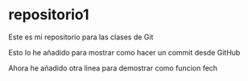 # repositorio1
Este es mi repositorio para las clases de Git

Esto lo he añadido para mostrar como hacer un commit desde GitHub


Ahora he añadido otra linea para demostrar como funcion fech
